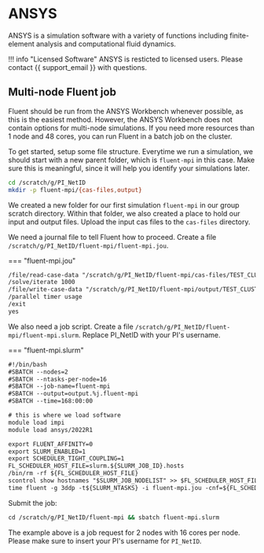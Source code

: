 # ANSYS

ANSYS is a simulation software with a variety of functions including finite-element analysis and computational fluid dynamics.

!!! info "Licensed Software"
    ANSYS is resticted to licensed users. Please contact {{ support_email }} with questions.

## Multi-node Fluent job

Fluent should be run from the ANSYS Workbench whenever possible, as this is the easiest method. However, the ANSYS Workbench does not contain options for multi-node simulations. If you need more resources than 1 node and 48 cores, you can run Fluent in a batch job on the cluster.

To get started, setup some file structure. Everytime we run a simulation, we should start with a new parent folder, which is `fluent-mpi` in this case. Make sure this is meaningful, since it will help you identify your simulations later.

```bash
cd /scratch/g/PI_NetID
mkdir -p fluent-mpi/{cas-files,output}
```

We created a new folder for our first simulation `fluent-mpi` in our group scratch directory. Within that folder, we also created a place to hold our input and output files. Upload the input cas files to the `cas-files` directory.

We need a journal file to tell Fluent how to proceed. Create a file `/scratch/g/PI_NetID/fluent-mpi/fluent-mpi.jou`.

=== "fluent-mpi.jou"

```txt
/file/read-case-data "/scratch/g/PI_NetID/fluent-mpi/cas-files/TEST_CLUSTER"
/solve/iterate 1000
/file/write-case-data "/scratch/g/PI_NetID/fluent-mpi/output/TEST_CLUSTER"
/parallel timer usage
/exit
yes
```

We also need a job script. Create a file `/scratch/g/PI_NetID/fluent-mpi/fluent-mpi.slurm`. Replace PI_NetID with your PI's username.

=== "fluent-mpi.slurm"

```txt
#!/bin/bash
#SBATCH --nodes=2
#SBATCH --ntasks-per-node=16
#SBATCH --job-name=fluent-mpi
#SBATCH --output=output.%j.fluent-mpi
#SBATCH --time=168:00:00

# this is where we load software
module load impi
module load ansys/2022R1

export FLUENT_AFFINITY=0                             
export SLURM_ENABLED=1                               
export SCHEDULER_TIGHT_COUPLING=1                    
FL_SCHEDULER_HOST_FILE=slurm.${SLURM_JOB_ID}.hosts  
/bin/rm -rf ${FL_SCHEDULER_HOST_FILE}               
scontrol show hostnames "$SLURM_JOB_NODELIST" >> $FL_SCHEDULER_HOST_FILE 
time fluent -g 3ddp -t${SLURM_NTASKS} -i fluent-mpi.jou -cnf=${FL_SCHEDULER_HOST_FILE}
```

Submit the job:

```bash
cd /scratch/g/PI_NetID/fluent-mpi && sbatch fluent-mpi.slurm
```

The example above is a job request for 2 nodes with 16 cores per node. Please make sure to insert your PI's username for `PI_NetID`.
